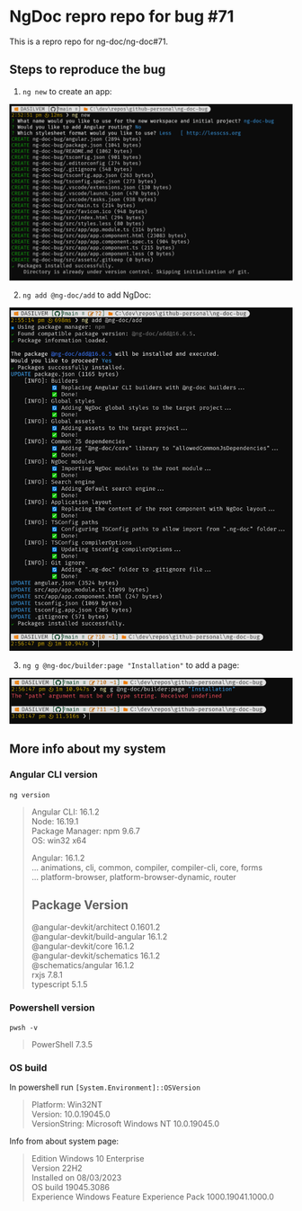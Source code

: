 # NgDoc repro repo for bug #71

This is a repro repo for ng-doc/ng-doc#71.

## Steps to reproduce the bug

1) `ng new` to create an app:

![ng-new](docs/images/ng-new.png)

2) `ng add @ng-doc/add` to add NgDoc:

![ng-doc-add](docs/images/ng-doc-add.png)

3) `ng g @ng-doc/builder:page "Installation"` to add a page:
  
![ng-add-page](docs/images/ng-add-page.png)

## More info about my system

### Angular CLI version

`ng version`

> Angular CLI: 16.1.2 </br>
> Node: 16.19.1 </br>
> Package Manager: npm 9.6.7 </br>
> OS: win32 x64 </br>
>
> Angular: 16.1.2 </br>
> ... animations, cli, common, compiler, compiler-cli, core, forms </br>
> ... platform-browser, platform-browser-dynamic, router </br>
>
> Package                         Version
> ---------------------------------------------------------
> @angular-devkit/architect       0.1601.2 </br>
> @angular-devkit/build-angular   16.1.2 </br>
> @angular-devkit/core            16.1.2 </br>
> @angular-devkit/schematics      16.1.2 </br>
> @schematics/angular             16.1.2 </br>
> rxjs                            7.8.1 </br>
> typescript                      5.1.5 </br>

### Powershell version

`pwsh -v`

> PowerShell 7.3.5

### OS build

In powershell run `[System.Environment]::OSVersion`

> Platform: Win32NT </br>
> Version: 10.0.19045.0 </br>
> VersionString: Microsoft Windows NT 10.0.19045.0 </br>

Info from about system page:

> Edition	Windows 10 Enterprise </br>
> Version	22H2 </br>
> Installed on 08/03/2023 </br>
> OS build	19045.3086 </br>
> Experience	Windows Feature Experience Pack 1000.19041.1000.0 </br>
